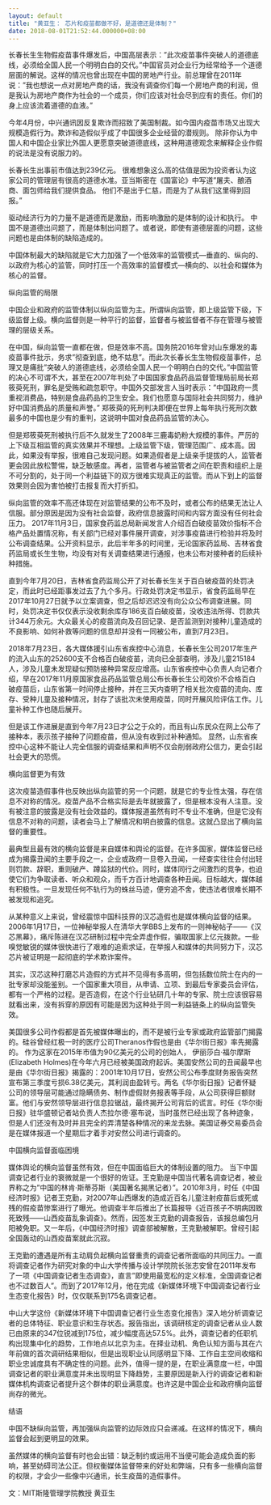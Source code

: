 ```yaml
---
layout: default
title: "黄亚生： 芯片和疫苗都做不好，是道德还是体制？"
date: 2018-08-01T21:52:44.000000+08:00
---
```



长春长生生物假疫苗事件爆发后，中国高层表示：”此次疫苗事件突破人的道德底线，必须给全国人民一个明明白白的交代。”中国官员对企业行为经常给予一个道德层面的解说。这样的情况也曾出现在中国的房地产行业。前总理曾在2011年说：”我也想说一点对房地产商的话，我没有调查你们每一个房地产商的利润，但是我认为房地产商作为社会的一个成员，你们应该对社会尽到应有的责任。你们的身上应该流着道德的血液。”

今年4月份，中兴通讯因反复欺诈而招致了美国制裁。如今国内疫苗市场又出现大规模造假行为。欺诈和造假似乎成了中国很多企业经营的潜规则。 除非你认为中国人和中国企业家比外国人更愿意突破道德底线，这种用道德观念来解释企业作假的说法是没有说服力的。  

长春长生出事前市值达到239亿元。 很难想象这么高的估值是因为投资者认为这家公司的管理层有很高的道德水准。亚当斯密在《国富论》中写道”屠夫、酿酒商、面包师给我们提供食品。 他们不是出于仁慈，而是为了从我们这里得到回报。”

驱动经济行为的力量不是道德而是激励，而影响激励的是体制的设计和执行。 中国不是道德出问题了，而是体制出问题了。或者说，即使有道德层面的问题，这些问题也是由体制的缺陷造成的。

中国体制最大的缺陷就是它大力加强了一个低效率的监管模式—垂直的、纵向的、以政府为核心的监管，同时打压一个高效率的监督模式—横向的、以社会和媒体为核心的监督。

纵向监管的局限

中国企业和政府的监管体制以纵向监管为主。所谓纵向监管，即上级监管下级，下级监督上级。横向监督则是一种平行的监督，监督者与被监督者不存在管理与被管理的层级关系。

在中国，纵向监管一直都在做，但是效率不高。国务院2016年曾对山东爆发的毒疫苗事件批示，务求”彻查到底，绝不姑息”。而此次长春长生生物假疫苗事件，总理又是痛批”突破人的道德底线，必须给全国人民一个明明白白的交代。”中国监管的决心不可谓不大，甚至在2007年判处了中国国家食品药品监督管理局前局长郑筱萸死刑，罪名是受贿和疏忽职守。中国外交部发言人当时表示：”中国政府一贯重视消费品，特别是食品药品的卫生安全。我们也愿意与国际社会共同努力，维护好中国消费品的质量和声誉。” 郑筱萸的死刑判决即便在世界上每年执行死刑次数最多的中国也是少有的重判，这说明中国对食品药品监管的决心。

但是郑筱萸死刑被执行后不久就发生了2008年三鹿毒奶粉大规模的事件。严厉的上下级互相监管的真实效果并不理想。上级监管下级，管理范围广、成本高。因此，如果没有举报，很难自己发现问题。如果造假者是上级亲手提拔的人，监管者更会因此放松警惕，缺乏敏感度。再者，监管者与被监管者之间在职责和组织上是不可分割的，处于同一个利益链下的双方很难实现真正的监管。而从下到上的监督效果则会因为害怕被打击报复而大打折扣。

纵向监管的效率不高还体现在对监管结果的公布不及时，或者公布的结果无法让人信服。部分原因是因为没有社会监督，政府信息披露时间和内容方面没有任何社会压力。 2017年11月3日，国家食药监总局新闻发言人介绍百白破疫苗效价指标不合格产品处置情况称，有关部门已经对事件展开调查，对涉事疫苗进行检验并将及时公布调查结果。公开资料显示，此后半年多的时间里，无论国家药监局、吉林省食药监局或长生生物，均没有对有关调查结果进行通报，也未公布对接种者的后续补种措施。

直到今年7月20日，吉林省食药监局公开了对长春长生关于百白破疫苗的处罚决定，而此时已经距事发过去了九个多月。行政处罚决定书显示，省食药监局早在2017年10月27日就予以立案调查，但之后却迟迟没有向公众公布调查进展。同时，处罚决定书仅仅表示没收剩余库存186支百白破疫苗，没收违法所得、罚款共计344万余元。大众最关心的疫苗流向及召回记录、是否监测到对接种儿童造成的不良影响、如何补救等问题的信息却并没有一同被公布，直到7月23日。

2018年7月23日，各大媒体援引山东省疾控中心消息，长春长生公司2017年生产的流入山东的252600支不合格百白破疫苗，流向已全部查明，涉及儿童215184人，涉及儿童未发现疑似预防接种异常反应增高。山东省疾控中心负责人向记者介绍，早在2017年11月原国家食品药品监管总局公布长春长生公司效价不合格百白破疫苗后，山东省第一时间停止接种，并在三天内查明了相关批次疫苗的流向、库存、受种儿童及接种情况，封存了该批次未使用疫苗，同时开展风险评估工作。儿童补种工作也随后展开。

但是该工作进展是直到今年7月23日才公之于众的，而且有山东民众在网上公布了接种本，表示孩子接种了问题疫苗，但从没有收到过补种通知。 显然，山东省疾控中心这种不能让人完全信服的调查结果和声明不仅会削弱政府公信力，更会引起社会更大的恐慌。

横向监督更为有效

这次疫苗造假事件也反映出纵向监管的另一个问题，就是它的专业性太强，存在信息不对称的情况。疫苗产品不合格实际是去年就披露了，但是根本没有人注意。没有被注意的披露是没有社会效益的。媒体报道虽然有时不专业不准确，但是它没有信息不对称的问题，读者会马上了解情况和明白披露的信息。这就凸显出了横向监督的重要性。

最典型且最有效的横向监督是来自媒体和舆论的监督。在许多国家，媒体监督已经成为揭露丑闻的主要手段之一，企业或政府一旦卷入丑闻，一经查实往往会付出轻则罚款、辞职，重则破产、蹲监狱的代价。同时，媒体同行之间激烈的竞争，也迫使它们为争取读者、听众和观众，而千方百计地调查各种丑闻。目标越大，媒体越有积极性。一旦发现任何不轨行为的蛛丝马迹，便穷追不舍，使违法者很难长期不被发现和追究。

从某种意义上来说，曾经震惊中国科技界的汉芯造假也是媒体横向监督的结果。2006年1月17日，一位神秘举报人在清华大学BBS上发布的一则神秘帖子——《汉芯黑幕》，痛斥陈进在汉芯研制过程中完全弄虚作假，骗取国家上亿元拨款。一些嗅觉敏锐的媒体很快进行了艰难的追索求证，在举报人和媒体的共同努力下，汉芯芯片被证明是一起彻底的学术欺诈案件。

其实，汉芯这种打磨芯片造假的方式并不见得有多高明，但包括数位院士在内的一批专家却没能鉴别。一个国家重大项目，从申请、立项、到最后专家委员会评估，都有一个严格的过程。是否造假，在这个行业钻研几十年的专家、院士应该很容易就看出来，没有拆穿的原因有可能是因为这种处于同一利益链条上的纵向监管失效。

美国很多公司作假都是首先被媒体曝出的，而不是被行业专家或政府监管部门揭露的。硅谷曾经红极一时的医疗公司Theranos作假也是由《华尔街日报》率先揭露的。 作为这家在2015年市值为90亿美元的公司的创始人， 伊丽莎白·福尔摩斯(Elizabeth Holmes)在今年六月已经被美国政府起诉。美国安然公司的丑闻最早也是由《华尔街日报》揭露的：2001年10月17日，安然公司公布季度财务报告突然宣布第三季度亏损6.38亿美元，其利润由盈转亏。两名《华尔街日报》记者怀疑公司的领导层可能通过隐瞒债务、制作虚假财务报表等手段，从公司获得巨额财富。他们与安然领导层进行信息拉锯战，最终揭开公司背后的谎言。时任《华尔街日报》驻华盛顿记者站负责人杰拉尔德·塞布说，当时虽然已经出现了各种迹象，但是人们还没有及时并且完全的弄清楚各种情况的来龙去脉。美国证券交易委员会是在媒体报道一个星期后才着手对安然公司进行调查的。

中国横向监督面临困境

媒体舆论的横向监督虽然有效，但在中国面临巨大的体制设置的阻力。 当下中国调查记者行业的衰微就是一个很好的佐证。王克勤是中国当代著名调查记者，被业界称之为”中国的林肯·斯蒂芬斯（美国著名揭黑记者）”。2010年3月，时任《中国经济时报》记者王克勤，对2007年山西爆发的造成近百名儿童注射疫苗后或死或残的假疫苗惨案进行了曝光。他调查半年后推出了长篇报导《近百孩子不明病因致死致残——山西疫苗乱象调查》。然而，因签发王克勤的调查报告，该报总编包月阳被免职。又一年后，《中国经济时报》调查部被解散，王克勤被解职。曾经引起全国轰动的山西疫苗案就此沉寂。

王克勤的遭遇是所有主动肩负起横向监督重责的调查记者所面临的共同压力。一直将调查记者作为研究对象的中山大学传播与设计学院院长张志安曾在2011年发布了一项《中国调查记者生态调查》，直言”即使用最宽松的定义标准，全国调查记者也不过数百人”。而到了2017年12月，他在完成《新媒体环境下中国调查记者行业生态变化报告》时，仅仅联系到175名调查记者。

中山大学这份《新媒体环境下中国调查记者行业生态变化报告》深入地分析调查记者的总体特征、职业意识和生存状态。报告指出，该调研核定的调查记者从业人数已由原来的347位锐减到175位，减少幅度高达57.5%。此外，调查记者的任职机构出现集中化的趋势，工作地点以北京为主。在择业动机、角色认知方面与其在六年前做的首次调研结果相似，但是出现职业认同感明显下降、工作自主空间收缩和职业忠诚度具有不确定性的问题。此外，值得一提的是，在职业满意度一栏，中国调查记者的职业满意度并未出现明显下降趋势，主要原因是新入行的调查记者和新媒体机构调查记者提升这个群体的职业满意度。也许这是中国企业和政府横向监督尚存的微光。 

结语

中国不缺纵向监管，再加强纵向监管的边际效应只会递减。在这样的情况下，横向监督会起到更明显的效果。

虽然媒体的横向监督有时也会出错：缺乏制约或运用不当便可能会造成负面的影响，甚至妨碍司法公正。但权衡媒体监督带来的好处和弊端，只有多一些横向监督的权限，才会少一些像中兴通讯，长生疫苗的造假事件。 

文：MIT斯隆管理学院教授 黄亚生  

